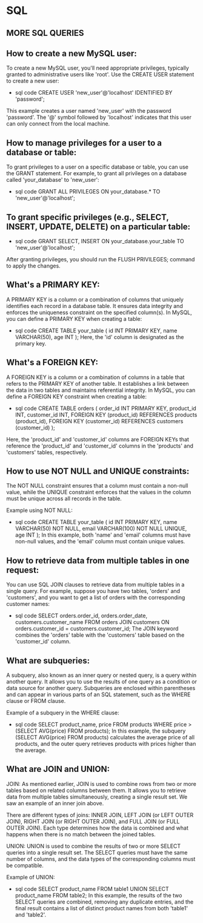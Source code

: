 # SQL

## MORE SQL QUERIES

## How to create a new MySQL user:

To create a new MySQL user, you'll need appropriate privileges, typically granted to administrative users like 'root'. Use the CREATE USER statement to create a new user:

* sql code
CREATE USER 'new_user'@'localhost' IDENTIFIED BY 'password';

This example creates a user named 'new_user' with the password 'password'. The '@' symbol followed by 'localhost' indicates that this user can only connect from the local machine.

## How to manage privileges for a user to a database or table:

To grant privileges to a user on a specific database or table, you can use the GRANT statement. For example, to grant all privileges on a database called 'your_database' to 'new_user':

* sql code
GRANT ALL PRIVILEGES ON your_database.* TO 'new_user'@'localhost';

## To grant specific privileges (e.g., SELECT, INSERT, UPDATE, DELETE) on a particular table:

* sql code
GRANT SELECT, INSERT ON your_database.your_table TO 'new_user'@'localhost';

After granting privileges, you should run the FLUSH PRIVILEGES; command to apply the changes.

## What's a PRIMARY KEY:

A PRIMARY KEY is a column or a combination of columns that uniquely identifies each record in a database table. It ensures data integrity and enforces the uniqueness constraint on the specified column(s). In MySQL, you can define a PRIMARY KEY when creating a table:

* sql code
CREATE TABLE your_table (
  id INT PRIMARY KEY,
  name VARCHAR(50),
  age INT
);
Here, the 'id' column is designated as the primary key.

## What's a FOREIGN KEY:

A FOREIGN KEY is a column or a combination of columns in a table that refers to the PRIMARY KEY of another table. It establishes a link between the data in two tables and maintains referential integrity. In MySQL, you can define a FOREIGN KEY constraint when creating a table:

* sql code
CREATE TABLE orders (
  order_id INT PRIMARY KEY,
  product_id INT,
  customer_id INT,
  FOREIGN KEY (product_id) REFERENCES products (product_id),
  FOREIGN KEY (customer_id) REFERENCES customers (customer_id)
);

Here, the 'product_id' and 'customer_id' columns are FOREIGN KEYs that reference the 'product_id' and 'customer_id' columns in the 'products' and 'customers' tables, respectively.

## How to use NOT NULL and UNIQUE constraints:

The NOT NULL constraint ensures that a column must contain a non-null value, while the UNIQUE constraint enforces that the values in the column must be unique across all records in the table.

Example using NOT NULL:

* sql code
CREATE TABLE your_table (
  id INT PRIMARY KEY,
  name VARCHAR(50) NOT NULL,
  email VARCHAR(100) NOT NULL UNIQUE,
  age INT
);
In this example, both 'name' and 'email' columns must have non-null values, and the 'email' column must contain unique values.

## How to retrieve data from multiple tables in one request:
You can use SQL JOIN clauses to retrieve data from multiple tables in a single query. For example, suppose you have two tables, 'orders' and 'customers', and you want to get a list of orders with the corresponding customer names:

* sql code
SELECT orders.order_id, orders.order_date, customers.customer_name
FROM orders
JOIN customers ON orders.customer_id = customers.customer_id;
The JOIN keyword combines the 'orders' table with the 'customers' table based on the 'customer_id' column.

## What are subqueries:

A subquery, also known as an inner query or nested query, is a query within another query. It allows you to use the results of one query as a condition or data source for another query. Subqueries are enclosed within parentheses and can appear in various parts of an SQL statement, such as the WHERE clause or FROM clause.

Example of a subquery in the WHERE clause:

* sql code
SELECT product_name, price
FROM products
WHERE price > (SELECT AVG(price) FROM products);
In this example, the subquery (SELECT AVG(price) FROM products) calculates the average price of all products, and the outer query retrieves products with prices higher than the average.

## What are JOIN and UNION:

JOIN: As mentioned earlier, JOIN is used to combine rows from two or more tables based on related columns between them. It allows you to retrieve data from multiple tables simultaneously, creating a single result set. We saw an example of an inner join above.

There are different types of joins: INNER JOIN, LEFT JOIN (or LEFT OUTER JOIN), RIGHT JOIN (or RIGHT OUTER JOIN), and FULL JOIN (or FULL OUTER JOIN). Each type determines how the data is combined and what happens when there is no match between the joined tables.

UNION: UNION is used to combine the results of two or more SELECT queries into a single result set. The SELECT queries must have the same number of columns, and the data types of the corresponding columns must be compatible.

Example of UNION:

* sql code
SELECT product_name FROM table1
UNION
SELECT product_name FROM table2;
In this example, the results of the two SELECT queries are combined, removing any duplicate entries, and the final result contains a list of distinct product names from both 'table1' and 'table2'.
